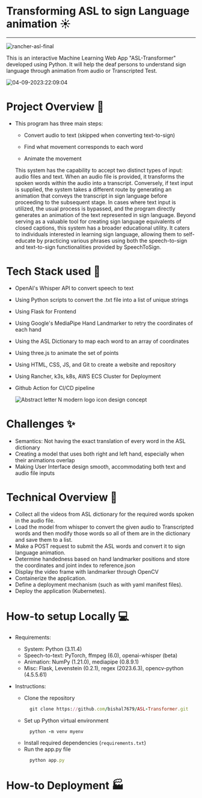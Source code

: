 

# Transforming ASL to sign Language animation ☀️
---
![rancher-asl-final](https://github.com/bishal7679/ASL-Transformer/assets/70086051/45739c7a-07b4-474f-a46c-fd1edb2ff617)

This is an interactive Machine Learning Web App "ASL-Transformer" developed using Python. It will help the deaf persons to understand sign language through animation from audio or Transcripted Test.

![04-09-2023:22:09:04](https://github.com/bishal7679/ASL-Transformer/assets/70086051/86f1f9bf-037b-4223-a30f-d24abde7583e)

# Project Overview 🤯
  - This program has three main steps:
      
    - Convert audio to text (skipped when converting text-to-sign)
          
    - Find what movement corresponds to each word
          
    - Animate the movement
   
    This system has the capability to accept two distinct types of input: audio files and text. When an audio file is provided, it transforms the spoken words within the audio into a transcript. Conversely, if text input is supplied, the system takes a different route by generating an animation that conveys the transcript in sign language before proceeding to the subsequent stage. In cases where text input is utilized, the usual process is bypassed, and the program directly generates an animation of the text represented in sign language. Beyond serving as a valuable tool for creating sign language equivalents of closed captions, this system has a broader educational utility. It caters to individuals interested in learning sign language, allowing them to self-educate by practicing various phrases using both the speech-to-sign and text-to-sign functionalities provided by SpeechToSign.

# Tech Stack used 🧪
  * OpenAI's Whisper API to convert speech to text
  * Using Python scripts to convert the .txt file into a list of unique strings
  * Using Flask for Frontend
  * Using Google's MediaPipe Hand Landmarker to retry the coordinates of each hand
  * Using the ASL Dictionary to map each word to an array of coordinates
  * Using three.js to animate the set of points
  * Using HTML, CSS, JS, and Git to create a website and repository
  * Using Rancher, k3s, k8s, AWS ECS Cluster for Deployment
  * Github Action for CI/CD pipeline

      ![Abstract letter N modern logo icon design concept](https://github.com/bishal7679/ASL-Transformer/assets/70086051/a47ba5df-a099-4cf1-a88f-baafe9c9f921)

# Challenges ✨
  * Semantics: Not having the exact translation of every word in the ASL dictionary
  * Creating a model that uses both right and left hand, especially when their animations overlap
  * Making User Interface design smooth, accommodating both text and audio file inputs

# Technical Overview 🚀
  * Collect all the videos from ASL dictionary for the required words spoken in the audio file.
  * Load the model from whisper to convert the given audio to Transcripted words and then modify those words so all of them are in the dictionary and save them to a list.
  * Make a POST request to submit the ASL words and convert it to sign language animation.
  * Determine handedness based on hand landmarker positions and store the coordinates and joint index to reference.json
  * Display the video frame with landmarker through OpenCV
  * Containerize the application.
  * Define a deployment mechanism (such as with yaml manifest files).
  * Deploy the application (Kubernetes).

# How-to setup Locally 💻
  * Requirements:
    * System: Python (3.11.4)
    * Speech-to-text: PyTorch, ffmpeg (6.0), openai-whisper (beta)
    * Animation: NumPy (1.21.0), mediapipe (0.8.9.1)
    * Misc: Flask, Levenstein (0.2.1), regex (2023.6.3), opencv-python (4.5.5.61)

  * Instructions:

    * Clone the repository
        ```ruby
          git clone https://github.com/bishal7679/ASL-Transformer.git
  
        ```
    * Set up Python virtual environment
        ```ruby
          python -m venv myenv

        ```
    * Install required dependencies (`requirements.txt`)
    * Run the app.py file
        ```ruby
          python app.py
        ```

# How-to Deployment 🏭
  
